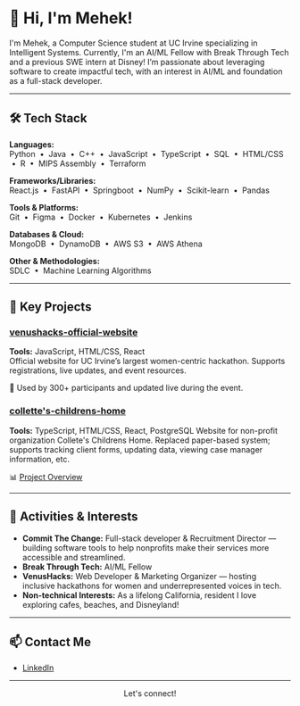 <!-- MehekB's GitHub Profile README -->

# 👋 Hi, I'm Mehek!

I'm Mehek, a Computer Science student at UC Irvine specializing in Intelligent Systems. Currently, I'm an AI/ML Fellow with Break Through Tech and a previous SWE intern at Disney! I’m passionate about leveraging software to create impactful tech, with an interest in AI/ML and foundation as a full-stack developer.

---

## 🛠️ Tech Stack

**Languages:**  
Python &nbsp;•&nbsp; Java &nbsp;•&nbsp; C++ &nbsp;•&nbsp; JavaScript &nbsp;•&nbsp; TypeScript &nbsp;•&nbsp; SQL &nbsp;•&nbsp; HTML/CSS &nbsp;•&nbsp; R &nbsp;•&nbsp; MIPS Assembly &nbsp;•&nbsp; Terraform

**Frameworks/Libraries:**  
React.js &nbsp;•&nbsp; FastAPI &nbsp;•&nbsp; Springboot &nbsp;•&nbsp; NumPy &nbsp;•&nbsp; Scikit-learn &nbsp;•&nbsp; Pandas

**Tools & Platforms:**  
Git &nbsp;•&nbsp; Figma &nbsp;•&nbsp; Docker &nbsp;•&nbsp; Kubernetes &nbsp;•&nbsp; Jenkins

**Databases & Cloud:**  
MongoDB &nbsp;•&nbsp; DynamoDB &nbsp;•&nbsp; AWS S3 &nbsp;•&nbsp; AWS Athena

**Other & Methodologies:**  
SDLC &nbsp;•&nbsp; Machine Learning Algorithms

---

## 🚀 Key Projects

### [venushacks-official-website](https://github.com/WICS-UCI/venushacks)
**Tools:** JavaScript, HTML/CSS, React  
Official website for UC Irvine’s largest women-centric hackathon. Supports registrations, live updates, and event resources.  
  
🎉 Used by 300+ participants and updated live during the event.

### [collette's-childrens-home](https://github.com/ctc-uci/cch)
**Tools:** TypeScript, HTML/CSS, React, PostgreSQL
Website for non-profit organization Collete's Childrens Home. Replaced paper-based system; supports tracking client forms, updating data, viewing case manager information, etc.  
  
📊 [Project Overview](https://medium.com/@committhechange.uci/project-overview-colettes-children-s-home-ee60b1cb42ba)

---

## 🌊 Activities & Interests

- **Commit The Change:** Full-stack developer & Recruitment Director — building software tools to help nonprofits make their services more accessible and streamlined.
- **Break Through Tech:** AI/ML Fellow
- **VenusHacks:** Web Developer & Marketing Organizer — hosting inclusive hackathons for women and underrepresented voices in tech.
- **Non-technical Interests:** As a lifelong California, resident I love exploring cafes, beaches, and Disneyland! 

---

## 📫 Contact Me

- [LinkedIn](https://www.linkedin.com/in/mehek-bhatnagar-b81504245/)

---

<p align="center" style="font-size:14px">
Let's connect!
</p>
